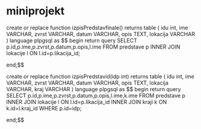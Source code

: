 # miniprojekt


create or replace function izpisPredstavfinale() 
	returns table (
		idu int,
        ime VARCHAR,
        zvrst VARCHAR,
        datum VARCHAR,
        opis TEXT,
		lokacija VARCHAR
	) 
	language plpgsql
as $$
begin
	return query 
		SELECT 
        p.id,p.ime,p.zvrst,p.datum,p.opis,l.ime
    FROM
        predstave p INNER JOIN lokacije l ON l.id=p.likacija_id;

end;$$

create or replace function izpisPredstavid(idp int) 
	returns table (
		idu int,
        ime VARCHAR,
        zvrst VARCHAR,
        datum VARCHAR,
        opis TEXT,
		lokacija VARCHAR,
		kraj VARCHAR
	) 
	language plpgsql
as $$
begin
	return query 
		SELECT 
        p.id,p.ime,p.zvrst,p.datum,p.opis,l.ime,k.ime
    FROM
        predstave p INNER JOIN lokacije l ON l.id=p.likacija_id INNER JOIN kraji k ON k.id=l.kraj_id
	WHERE p.id=idp;

end;$$
